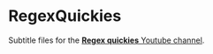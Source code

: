 # RegexQuickies
Subtitle files for the [**Regex quickies** Youtube channel](https://www.youtube.com/channel/UCFeq5T-LNtqpVrn_rcJ9hFw).
